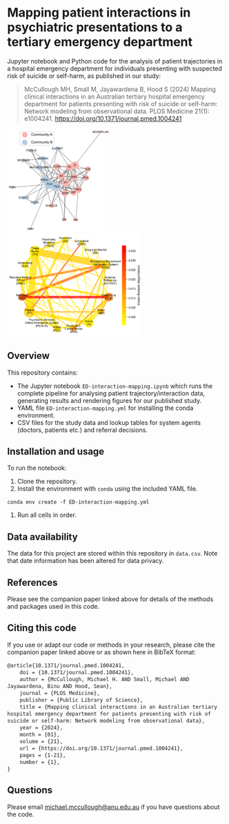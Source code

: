 # Mapping patient interactions in psychiatric presentations to a tertiary emergency department
Jupyter notebook and Python code for the analysis of patient trajectories in a hospital emergency department for individuals presenting with suspected risk of suicide or self-harm, as published in our study:

> McCullough MH, Small M, Jayawardena B, Hood S (2024) Mapping clinical interactions in an Australian tertiary hospital emergency department for patients presenting with risk of suicide or self-harm: Network modeling from observational data. PLOS Medicine 21(1): e1004241. https://doi.org/10.1371/journal.pmed.1004241

<img src="media/network_communities.png" alt="ED interaction network" width="240"/> &emsp; <img src="media/predict_net.png" alt="Interaction feature importance for predicting the point of clinical referral" width="312"/>

## Overview
This repository contains:
* The Jupyter notebook `ED-interaction-mapping.ipynb` which runs the complete pipeline for analysing patient trajectory/interaction data, generating results and rendering figures for our published study.
* YAML file `ED-interaction-mapping.yml` for installing the conda environment.
* CSV files for the study data and lookup tables for system agents (doctors, patients etc.) and referral decisions.

## Installation and usage
To run the notebook:
1. Clone the repository.
1. Install the environment with `conda` using the included YAML file.
``` 
conda env create -f ED-interaction-mapping.yml
```
1. Run all cells in order.

<a id='data'></a>
## Data availability
The data for this project are stored within this repository in `data.csv`. Note that date information has been altered for data privacy.

## References
Please see the companion paper linked above for details of the methods and packages used in this code.

## Citing this code
If you use or adapt our code or methods in your research, please cite the companion paper linked above or as shown here in BibTeX format:
```
@article{10.1371/journal.pmed.1004241,
    doi = {10.1371/journal.pmed.1004241},
    author = {McCullough, Michael H. AND Small, Michael AND Jayawardena, Binu AND Hood, Sean},
    journal = {PLOS Medicine},
    publisher = {Public Library of Science},
    title = {Mapping clinical interactions in an Australian tertiary hospital emergency department for patients presenting with risk of suicide or self-harm: Network modeling from observational data},
    year = {2024},
    month = {01},
    volume = {21},
    url = {https://doi.org/10.1371/journal.pmed.1004241},
    pages = {1-21},
    number = {1},
}
```

## Questions
Please email michael.mccullough@anu.edu.au if you have questions about the code.
